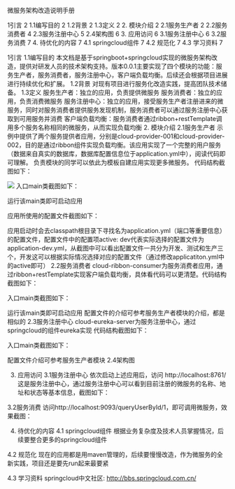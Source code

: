 微服务架构改造说明手册

1引言	2
1.1编写目的	2
1.2背景	2
1.3定义	2
2. 模块介绍	2
2.1服务生产者	2
2.2服务消费者	4
2.3服务注册中心	5
2.4架构图	6
3. 应用访问	6
3.1服务注册中心	6
3.2服务消费	7
4. 待优化的内容	7
4.1 springcloud组件	7
4.2 规范化	7
4.3 学习资料	7


1引言
1.1编写目的
本文档是基于springboot+springcloud实现的微服务架构改造，提供对研发人员的技术架构支持。版本0.0.1主要实现了四个模块的功能：服务生产者，服务消费者，服务注册中心，客户端负载均衡。后续还会根据项目进展进行持续优化和扩展。
1.2背景
 	对现有项目进行服务化改造实践，提高团队技术储备。
1.3定义
服务生产者：独立的应用，负责提供微服务
服务消费者：独立的应用，负责消费微服务
服务注册中心：独立的应用，接受服务生产者注册进来的微服务，同时对服务消费者提供服务发现机制，服务消费者可以通过服务注册中心获取到可用服务并消费
客户端负载均衡：服务消费者通过ribbon+restTemplate调用多个服务名称相同的微服务，从而实现负载均衡
2. 模块介绍
2.1服务生产者
	示例中提供了两个服务提供者应用，分别是cloud-provider-001和cloud-provider-002，目的是通过ribbon组件实现负载均衡。该应用实现了一个完整的用户服务（数据来自真实的数据库，数据库配置信息位于application.yml中），阅读代码即可理解。
	负责模块的同学可以依此为模板自建应用实现更多微服务。
代码结构截图如下：
 
![](https://github.com/iamzken/spring-cloud-micro-services/blob/master/image/1.png)
入口main类截图如下：
 

运行该main类即可启动应用

应用所使用的配置文件截图如下：
 
应用启动时会去classpath根目录下寻找名为application.yml（端口等重要信息）的配置文件，配置文件中的配置项active: dev代表实际选择的配置文件为application-dev.yml，从截图中可以看出配置文件一共分为开发、测试和生产三个，开发这可以根据实际情况选择对应的配置文件（通过修改applicatiton.yml中的active即可）
2.2服务消费者
	cloud-ribbon-consumer为服务消费者应用，通过ribbon+restTemplate实现客户端负载均衡，具体看代码可以更清楚。代码结构截图如下：
 

入口main类截图如下：
 
运行该main类即可启动应用
配置文件的介绍可参考服务生产者模块的介绍，都是相似的
2.3服务注册中心
	cloud-eureka-server为服务注册中心，通过springcloud的组件eureka实现
代码结构截图如下：
	 
入口main类截图如下：
 
配置文件介绍可参考服务生产者模块
2.4架构图
 
3. 应用访问
3.1服务注册中心
	依次启动上述应用后，访问
http://localhost:8761/
这是服务注册中心，通过服务注册中心可以看到目前注册的微服务的名称、地址和状态等基本信息，截图如下：
 
3.2服务消费
访问http://localhost:9093/queryUserById/1，即可调用微服务，效果截图：
 
4. 待优化的内容
4.1 springcloud组件
根据业务复杂度及技术人员掌握情况，后续要整合更多的springcloud组件

4.2 规范化
现在的应用都是用maven管理的，后续要慢慢改造，作为微服务的全新实践，项目还是要先run起来最要紧

4.3 学习资料
springcloud中文社区: http://bbs.springcloud.com.cn/



